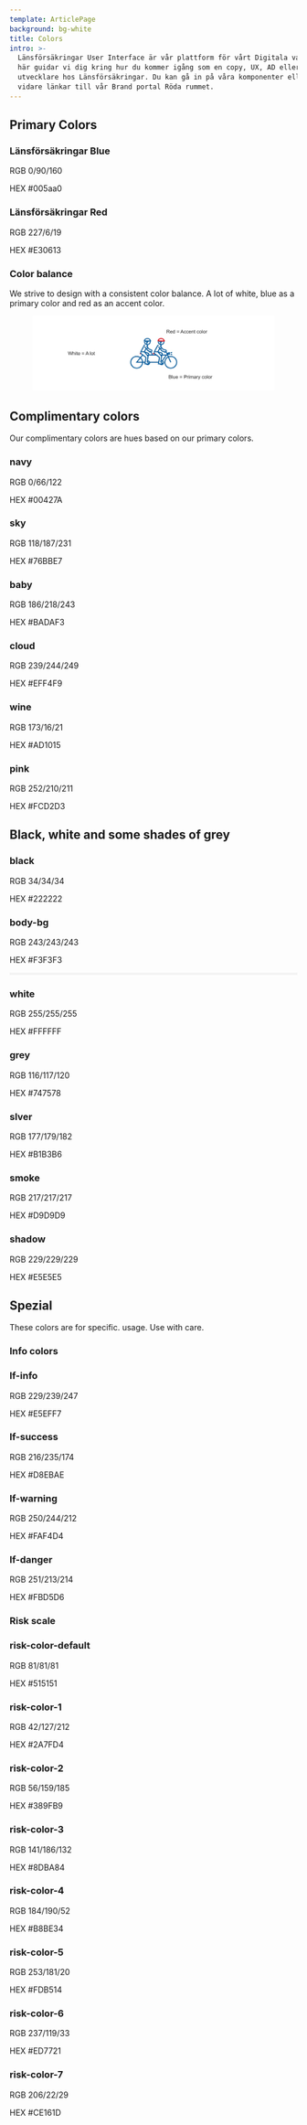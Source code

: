```yaml
---
template: ArticlePage
background: bg-white
title: Colors
intro: >-
  Länsförsäkringar User Interface är vår plattform för vårt Digitala varumärke.
  här guidar vi dig kring hur du kommer igång som en copy, UX, AD eller frontend
  utvecklare hos Länsförsäkringar. Du kan gå in på våra komponenter eller hittar
  vidare länkar till vår Brand portal Röda rummet.
---
```

## Primary Colors

<div class="Colors"><article class="Colors__item Colors__item--primary"><div class="Colors__primary" style="border-color:#005aa0"><div class="Colors__background" style="background-color:#005aa0"></div><h3 class="Colors__title">Länsförsäkringar Blue</h3><p class="Colors__text"><span>RGB</span> 0/90/160</p><p class="Colors__text"><span>HEX</span> #005aa0</p></div></article><article class="Colors__item Colors__item--primary"><div class="Colors__primary" style="border-color:#E30613"><div class="Colors__background" style="background-color:#E30613"></div><h3 class="Colors__title">Länsförsäkringar Red</h3><p class="Colors__text"><span>RGB</span> 227/6/19</p><p class="Colors__text"><span>HEX</span> #E30613</p></div></article></div>

### Color balance

We strive to design with a consistent color balance. A lot of white, blue as a primary color and red as an accent color.

<figure class="Image Image__border"><img src="/img/colors.jpg" srcset="/img/colors.jpg 2x" alt=""><figcaption><div class="Image__caption"></div></figcaption></figure>

## Complimentary colors

Our complimentary colors are hues based on our primary colors.

<div class="Colors">
    <article class="Colors__item Colors__item--complimentary">
      <div class=" Colors__complimentary" style="border-color:#00427A">
        <div class="Colors__background" style="background-color:#00427A"></div>
        <h3 class="Colors__title">navy</h3>
        <p class="Colors__text"><span>RGB</span> 0/66/122</p>
        <p class="Colors__text"><span>HEX</span> #00427A</p>
      </div>
    </article>
    <article class="Colors__item Colors__item--complimentary">
      <div class=" Colors__complimentary" style="border-color:#00427A">
        <div class="Colors__background" style="background-color:#76BBE7"></div>
        <h3 class="Colors__title">sky</h3>
        <p class="Colors__text"><span>RGB</span> 118/187/231</p>
        <p class="Colors__text"><span>HEX</span> #76BBE7</p>
      </div>
    </article>
     <article class="Colors__item Colors__item--complimentary">
      <div class=" Colors__complimentary" style="border-color:#BADAF3">
        <div class="Colors__background" style="background-color:#BADAF3"></div>
        <h3 class="Colors__title">baby</h3>
        <p class="Colors__text"><span>RGB</span> 186/218/243</p>
        <p class="Colors__text"><span>HEX</span> #BADAF3</p>
      </dv>
    </article>
    <article class="Colors__item Colors__item--complimentary">
      <div class="Colors__complimentary" style="border-color:#EFF4F9">
        <div class="Colors__background" style="background-color:#EFF4F9"></div>
        <h3 class="Colors__title">cloud</h3>
        <p class="Colors__text"><span>RGB</span> 239/244/249</p>
        <p class="Colors__text"><span>HEX</span> #EFF4F9</p>
      </div>
    </article>
    <article class="Colors__item Colors__item--complimentary">
      <div class="Colors__complimentary" style="border-color:#AD1015">
        <div class="Colors__background" style="background-color:#AD1015"></div>
        <h3 class="Colors__title">wine</h3>
        <p class="Colors__text"><span>RGB</span> 173/16/21</p>
        <p class="Colors__text"><span>HEX</span> #AD1015</p>
      </div>
    </article>
    <article class="Colors__item Colors__item--complimentary">
      <div class="Colors__complimentary" style="border-color:#FCD2D3">
        <div class="Colors__background" style="background-color:#FCD2D3"></div>
        <h3 class="Colors__title">pink</h3>
        <p class="Colors__text"><span>RGB</span> 252/210/211</p>
        <p class="Colors__text"><span>HEX</span> #FCD2D3</p>
      </div>
    </article>
</div>

## Black, white and some shades of grey

<div class="Colors">
    <article class="Colors__item Colors__item--complimentary">
      <div class="Colors__complimentary" style="border-color:#222222">
        <div class="Colors__background" style="background-color:#222222"></div>
        <h3 class="Colors__title">black</h3>
        <p class="Colors__text"><span>RGB</span> 34/34/34</p>
        <p class="Colors__text"><span>HEX</span> #222222</p>
      </div>
    </article>
    <article class="Colors__item Colors__item--complimentary">
      <div class="Colors__complimentary" style="border-color:#F3F3F3">
        <div class="Colors__background" style="background-color:#F3F3F3"></div>
        <h3 class="Colors__title">body-bg</h3>
        <p class="Colors__text"><span>RGB</span> 243/243/243</p>
        <p class="Colors__text"><span>HEX</span> #F3F3F3</p>
      </div>
    </article>
     <article class="Colors__item Colors__item--complimentary">
        <div class="Colors__complimentary" style="border-color:#FFFFFF">
          <div class="Colors__background" style="background-color:#FFFFFF; border: 2px solid #F3F3F3"></div>
          <h3 class="Colors__title">white</h3>
          <p class="Colors__text"><span>RGB</span> 255/255/255</p>
          <p class="Colors__text"><span>HEX</span> #FFFFFF</p>
        </div>
    </article>
     <article class="Colors__item Colors__item--complimentary">
      <div class="Colors__complimentary" style="border-color:#747578">
        <div class="Colors__background" style="background-color:#747578"></div>
        <h3 class="Colors__title">grey</h3>
        <p class="Colors__text"><span>RGB</span> 116/117/120</p>
        <p class="Colors__text"><span>HEX</span> #747578</p>
      </div>
    </article>
    <article class="Colors__item Colors__item--complimentary">
      <div class="Colors__complimentary" style="border-color:#B1B3B6">
        <div class="Colors__background" style="background-color:#B1B3B6"></div>
        <h3 class="Colors__title">slver</h3>
        <p class="Colors__text"><span>RGB</span> 177/179/182</p>
        <p class="Colors__text"><span>HEX</span> #B1B3B6</p>
      </div>
    </article>
    <article class="Colors__item Colors__item--complimentary">
      <div class="Colors__complimentary" style="border-color:#D9D9D9">
        <div class="Colors__background" style="background-color:#D9D9D9"></div>
        <h3 class="Colors__title">smoke</h3>
        <p class="Colors__text"><span>RGB</span> 217/217/217</p>
        <p class="Colors__text"><span>HEX</span> #D9D9D9</p>
      </div>
    </article>
     <article class="Colors__item Colors__item--complimentary">
      <div class="Colors__complimentary" style="border-color:#E5E5E5">
        <div class="Colors__background" style="background-color:#E5E5E5 "></div>
        <h3 class="Colors__title">shadow</h3>
        <p class="Colors__text"><span>RGB</span> 229/229/229</p>
        <p class="Colors__text"><span>HEX</span> #E5E5E5 </p>
      </div>
    </article>
</div>

## Spezial

These colors are for specific. usage. Use with care.

### Info colors

<div class="Colors">
    <article class="Colors__item Colors__item--special">
      <div class="Colors__special" style="border-color:#E5EFF7">
        <div class="Colors__background" style="background-color:#E5EFF7"></div>
        <h3 class="Colors__title">lf-info</h3>
        <p class="Colors__text"><span>RGB</span> 229/239/247</p>
        <p class="Colors__text"><span>HEX</span> #E5EFF7</p>
      </div>
    </article>
    <article class="Colors__item Colors__item--special">
      <div class="Colors__special" style="border-color:#E5EFF7">
        <div class="Colors__background" style="background-color:#D8EBAE"></div>
        <h3 class="Colors__title">lf-success</h3>
        <p class="Colors__text"><span>RGB</span> 216/235/174</p>
        <p class="Colors__text"><span>HEX</span> #D8EBAE</p>
      </div>
    </article>
    <article class="Colors__item Colors__item--special">
      <div class="Colors__special" style="border-color:#FAF4D4">
        <div class="Colors__background" style="background-color:#FAF4D4"></div>
        <h3 class="Colors__title">lf-warning</h3>
        <p class="Colors__text"><span>RGB</span> 250/244/212</p>
        <p class="Colors__text"><span>HEX</span> #FAF4D4</p>
      </div>
    </article>
    <article class="Colors__item Colors__item--special">
      <div class="Colors__special" style="border-color:#FBD5D6">
        <div class="Colors__background" style="background-color:#FBD5D6"></div>
        <h3 class="Colors__title">lf-danger</h3>
        <p class="Colors__text"><span>RGB</span> 251/213/214</p>
        <p class="Colors__text"><span>HEX</span> #FBD5D6</p>
      </div>
    </article>
</div>

### Risk scale

<div class="Colors">
    <article class="Colors__item Colors__item--special">
      <div class="Colors__special" style="border-color:#515151">
        <div class="Colors__background" style="background-color:#515151"></div>
        <h3 class="Colors__title">risk-color-default</h3>
        <p class="Colors__text"><span>RGB</span> 81/81/81</p>
        <p class="Colors__text"><span>HEX</span> #515151</p>
      </div>
    </article>
    <article class="Colors__item Colors__item--special">
      <div class="Colors__special" style="border-color:#2A7FD4">
        <div class="Colors__background" style="background-color:#2A7FD4"></div>
        <h3 class="Colors__title">risk-color-1</h3>
        <p class="Colors__text"><span>RGB</span> 42/127/212</p>
        <p class="Colors__text"><span>HEX</span> #2A7FD4</p>
      </div>
    </article>
    <article class="Colors__item Colors__item--special">
      <div class="Colors__special" style="border-color:#389FB9">
        <div class="Colors__background" style="background-color:#389FB9"></div>
        <h3 class="Colors__title">risk-color-2</h3>
        <p class="Colors__text"><span>RGB</span> 56/159/185</p>
        <p class="Colors__text"><span>HEX</span> #389FB9</p>
      </div>
    </article>
     <article class="Colors__item Colors__item--special">
      <div class="Colors__special" style="border-color:#8DBA84">
        <div class="Colors__background" style="background-color:#8DBA84"></div>
        <h3 class="Colors__title">risk-color-3</h3>
        <p class="Colors__text"><span>RGB</span> 141/186/132</p>
        <p class="Colors__text"><span>HEX</span> #8DBA84</p>
      </div>
    </article>
    <article class="Colors__item Colors__item--special">
      <div class="Colors__special" style="border-color:#B8BE34">
        <div class="Colors__background" style="background-color:#B8BE34"></div>
        <h3 class="Colors__title">risk-color-4</h3>
        <p class="Colors__text"><span>RGB</span> 184/190/52</p>
        <p class="Colors__text"><span>HEX</span> #B8BE34</p>
      </div>
    </article>
     <article class="Colors__item Colors__item--special">
      <div class="Colors__special" style="border-color:#FDB514">
        <div class="Colors__background" style="background-color:#FDB514"></div>
        <h3 class="Colors__title">risk-color-5</h3>
        <p class="Colors__text"><span>RGB</span> 253/181/20</p>
        <p class="Colors__text"><span>HEX</span> #FDB514</p>
      </div>
    </article>
    <article class="Colors__item Colors__item--special">
      <div class="Colors__special" style="border-color:#ED7721">
        <div class="Colors__background" style="background-color:#ED7721"></div>
        <h3 class="Colors__title">risk-color-6</h3>
        <p class="Colors__text"><span>RGB</span> 237/119/33</p>
        <p class="Colors__text"><span>HEX</span> #ED7721</p>
      </div>
    </article>
    <article class="Colors__item Colors__item--special">
      <div class="Colors__special" style="border-color:#CE161D">
        <div class="Colors__background" style="background-color:#CE161D"></div>
        <h3 class="Colors__title">risk-color-7</h3>
        <p class="Colors__text"><span>RGB</span> 206/22/29</p>
        <p class="Colors__text"><span>HEX</span> #CE161D</p>
      </div>
    </article>
</div>
